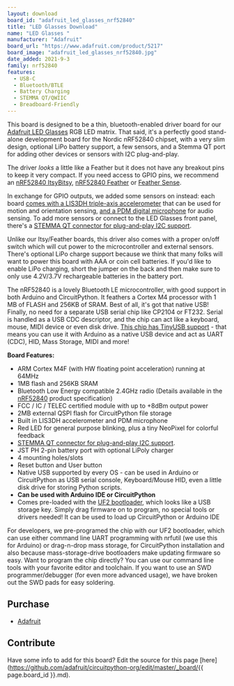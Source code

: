 ```yaml
---
layout: download
board_id: "adafruit_led_glasses_nrf52840"
title: "LED Glasses Download"
name: "LED Glasses "
manufacturer: "Adafruit"
board_url: "https://www.adafruit.com/product/5217"
board_image: "adafruit_led_glasses_nrf52840.jpg"
date_added: 2021-9-3
family: nrf52840
features:
  - USB-C
  - Bluetooth/BTLE
  - Battery Charging
  - STEMMA QT/QWIIC
  - Breadboard-Friendly
---
```


This board is designed to be a thin, bluetooth-enabled driver board for our [Adafruit LED Glasses](https://www.adafruit.com/product/5210) RGB LED matrix. That said, it's a perfectly good stand-alone development board for the Nordic nRF52840 chipset, with a very slim design, optional LiPo battery support, a few sensors, and a Stemma QT port for adding other devices or sensors with I2C plug-and-play.

The driver *looks* a little like a Feather but it does not have any breakout pins to keep it very compact. If you need access to GPIO pins, we recommend an [nRF52840 ItsyBitsy](https://www.adafruit.com/product/4481), [nRF52840 Feather](https://www.adafruit.com/product/4062) or [Feather Sense](https://www.adafruit.com/product/4516).

In exchange for GPIO outputs, we added some sensors on instead: each board [comes with a LIS3DH triple-axis accelerometer](https://www.adafruit.com/product/2809) that can be used for motion and orientation sensing, [and a PDM digital microphone](https://www.adafruit.com/product/3492) for audio sensing. To add more sensors or connect to the LED Glasses front panel, there's a [STEMMA QT connector for plug-and-play I2C support](https://www.adafruit.com/category/1018).

Unlike our Itsy/Feather boards, this driver also comes with a proper on/off switch which will cut power to the microcontroller and external sensors. There's optional LiPo charge support because we think that many folks will want to power this board with AAA or coin cell batteries. If you'd like to enable LiPo charging, short the jumper on the back and then make sure to only use 4.2V/3.7V rechargeable batteries in the battery port.

The nRF52840 is a lovely Bluetooth LE microcontroller, with good support in both Arduino and CircuitPython. It feathers a Cortex M4 processor with 1 MB of FLASH and 256KB of SRAM. Best of all, it's got that native USB! Finally, no need for a separate USB serial chip like CP2104 or FT232. Serial is handled as a USB CDC descriptor, and the chip can act like a keyboard, mouse, MIDI device or even disk drive. [This chip has TinyUSB support](https://github.com/adafruit/Adafruit_TinyUSB_Arduino) - that means you can use it with Arduino as a native USB device and act as UART (CDC), HID, Mass Storage, MIDI and more!

**Board Features:**

- ARM Cortex M4F (with HW floating point acceleration) running at 64MHz
- 1MB flash and 256KB SRAM
- Bluetooth Low Energy compatible 2.4GHz radio (Details available in the [nRF52840](https://www.nordicsemi.com/Products/Low-power-short-range-wireless/nRF52840) product specification)
- FCC / IC / TELEC certified module with up to +8dBm output power
- 2MB external QSPI flash for CircuitPython file storage
- Built in LIS3DH accelerometer and PDM microphone
- Red LED for general purpose blinking, plus a tiny NeoPixel for colorful feedback
- [STEMMA QT connector for plug-and-play I2C support](https://www.adafruit.com/category/1018).
- JST PH 2-pin battery port with optional LiPoly charger
- 4 mounting holes/slots
- Reset button and User button
- Native USB supported by every OS - can be used in Arduino or CircuitPython as USB serial console, Keyboard/Mouse HID, even a little disk drive for storing Python scripts.
- **Can be used with Arduino IDE or CircuitPython**
- Comes pre-loaded with the [UF2 bootloader](https://learn.adafruit.com/adafruit-metro-m0-express-designed-for-circuitpython/uf2-bootloader), which looks like a USB storage key. Simply drag firmware on to program, no special tools or drivers needed! It can be used to load up CircuitPython or Arduino IDE

For developers, we pre-programed the chip with our UF2 bootloader, which can use either command line UART programming with nrfutil (we use this for Arduino) or drag-n-drop mass storage, for CircuitPython installation and also because mass-storage-drive bootloaders make updating firmware so easy. Want to program the chip directly? You can use our command line tools with your favorite editor and toolchain. If you want to use an SWD programmer/debugger (for even more advanced usage), we have broken out the SWD pads for easy soldering.

## Purchase

* [Adafruit](https://www.adafruit.com/product/5217)

## Contribute

Have some info to add for this board? Edit the source for this page [here](https://github.com/adafruit/circuitpython-org/edit/master/_board/{{ page.board_id }}.md).
